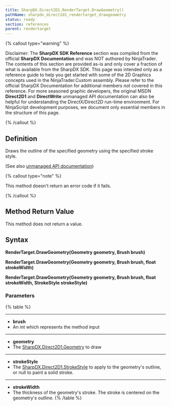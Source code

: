 ```yaml
---
title: SharpDX.Direct2D1.RenderTarget.DrawGeometry()
pathName: sharpdx_direct2d1_rendertarget_drawgeometry
status: ready
section: references
parent: rendertarget
---
```


{% callout type="warning" %}

Disclaimer: The **SharpDX SDK Reference** section was compiled from the official **SharpDX Documentation** and was NOT authored by NinjaTrader. The contents of this section are provided as-is and only cover a fraction of what is available from the SharpDX SDK. This page was intended only as a reference guide to help you get started with some of the 2D Graphics concepts used in the NinjaTrader.Custom assembly. Please refer to the official SharpDX Documentation for additional members not covered in this reference. For more seasoned graphic developers, the original MSDN **Direct2D1** and **DirectWrite** unmanaged API documentation can also be helpful for understanding the DirectX/Direct2D run-time environment. For NinjaScript development purposes, we document only essential members in the structure of this page.

{% /callout %}

## Definition

Draws the outline of the specified geometry using the specified stroke style.

(See also [unmanaged API documentation](http://msdn.microsoft.com/en-us/library/dd371890.aspx))

{% callout type="note" %}

This method doesn't return an error code if it fails.

{% /callout %}

## Method Return Value

This method does not return a value.

## Syntax

**RenderTarget.DrawGeometry(Geometry geometry, Brush brush)**  

**RenderTarget.DrawGeometry(Geometry geometry, Brush brush, float strokeWidth)**  

**RenderTarget.DrawGeometry(Geometry geometry, Brush brush, float strokeWidth, StrokeStyle strokeStyle)**

### Parameters

{% table %}

---

* **brush**
* An int which represents the method input

---

* **geometry**
* The [SharpDX.Direct2D1.Geometry](sharpdx.direct2d1.pathgeometry) to draw

---

* **strokeStyle**
* The [SharpDX.Direct2D1.StrokeStyle](sharpdx.direct2d1.strokestyle) to apply to the geometry's outline, or null to paint a solid stroke.

---

* **strokeWidth**
* The thickness of the geometry's stroke. The stroke is centered on the geometry's outline.
{% /table %}
